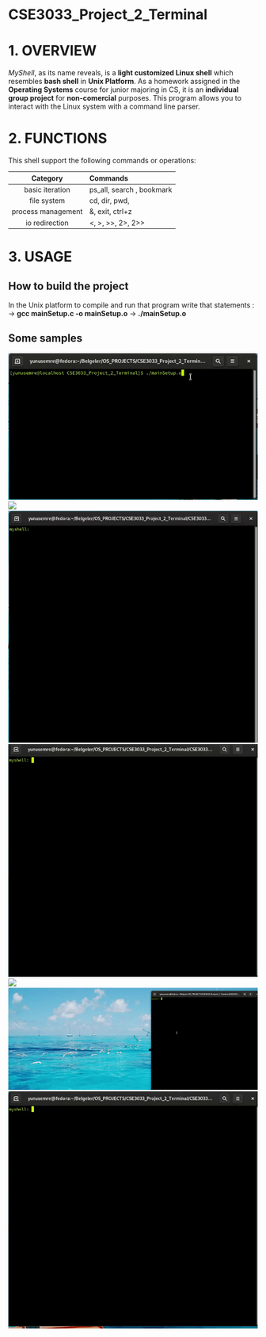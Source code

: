 # CSE3033_Project_2_Terminal
# 1. OVERVIEW
*MyShell*, as its name reveals, is a **light customized Linux shell** which resembles **bash shell** in **Unix Platform**.
As a homework assigned in the **Operating Systems** course for junior majoring in CS,
it is an **individual group project** for **non-comercial** purposes.
This program allows you to interact with the Linux system with a command line parser.  

# 2. FUNCTIONS
This shell support the following commands or operations:   

| Category | Commands |  
| :----------------: | :--------------------------------------|  
| basic iteration     | ps_all, search , bookmark             |  
| file system         | cd, dir, pwd,                         |
| process management  | &, exit, ctrl+z                       |
| io redirection      | <, >, >>, 2>, 2>>                     |  

# 3. USAGE
## How to build the project
In the Unix platform to compile and run that program write that statements : 
->  **gcc mainSetup.c -o mainSetup.o**
-> **./mainSetup.o**

## Some samples  

![](/gifs/vol3.gif)
![](/gifs/vol1.gif)
![](/gifs/vol2.gif)
![](/gifs/vol7.gif)
![](/gifs/vol4.gif)
![](/gifs/vol6.gif)
![](/gifs/vol5.gif)


